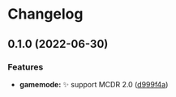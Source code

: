 # Changelog

## 0.1.0 (2022-06-30)


### Features

* **gamemode:** ✨ support MCDR 2.0 ([d999f4a](https://github.com/AnzhiZhang/MCDReforgedPlugins/commit/d999f4aa3ea606dd26c98643f18ed5cf47d64664))
